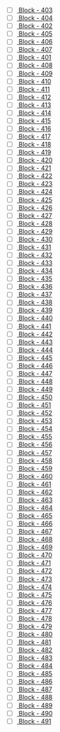 - [ ] [ Block - 403](http://127.0.0.1:8111/load_and_zoom?left=-73.79&bottom=40.785&right=-73.785&top=40.79) 
- [ ] [ Block - 404](http://127.0.0.1:8111/load_and_zoom?left=-73.785&bottom=40.695&right=-73.78&top=40.7) 
- [ ] [ Block - 402](http://127.0.0.1:8111/load_and_zoom?left=-73.79&bottom=40.715&right=-73.785&top=40.72) 
- [ ] [ Block - 405](http://127.0.0.1:8111/load_and_zoom?left=-73.785&bottom=40.7&right=-73.78&top=40.705) 
- [ ] [ Block - 406](http://127.0.0.1:8111/load_and_zoom?left=-73.785&bottom=40.76&right=-73.78&top=40.765) 
- [ ] [ Block - 407](http://127.0.0.1:8111/load_and_zoom?left=-73.785&bottom=40.765&right=-73.78&top=40.77) 
- [ ] [ Block - 401](http://127.0.0.1:8111/load_and_zoom?left=-73.79&bottom=40.71&right=-73.785&top=40.715) 
- [ ] [ Block - 408](http://127.0.0.1:8111/load_and_zoom?left=-73.785&bottom=40.77&right=-73.78&top=40.775) 
- [ ] [ Block - 409](http://127.0.0.1:8111/load_and_zoom?left=-73.785&bottom=40.775&right=-73.78&top=40.78) 
- [ ] [ Block - 410](http://127.0.0.1:8111/load_and_zoom?left=-73.785&bottom=40.785&right=-73.78&top=40.79) 
- [ ] [ Block - 411](http://127.0.0.1:8111/load_and_zoom?left=-73.78&bottom=40.68&right=-73.775&top=40.685) 
- [ ] [ Block - 412](http://127.0.0.1:8111/load_and_zoom?left=-73.78&bottom=40.685&right=-73.775&top=40.69) 
- [ ] [ Block - 413](http://127.0.0.1:8111/load_and_zoom?left=-73.78&bottom=40.695&right=-73.775&top=40.7) 
- [ ] [ Block - 414](http://127.0.0.1:8111/load_and_zoom?left=-73.78&bottom=40.7&right=-73.775&top=40.705) 
- [ ] [ Block - 415](http://127.0.0.1:8111/load_and_zoom?left=-73.78&bottom=40.71&right=-73.775&top=40.715) 
- [ ] [ Block - 416](http://127.0.0.1:8111/load_and_zoom?left=-73.78&bottom=40.715&right=-73.775&top=40.72) 
- [ ] [ Block - 417](http://127.0.0.1:8111/load_and_zoom?left=-73.78&bottom=40.745&right=-73.775&top=40.75) 
- [ ] [ Block - 418](http://127.0.0.1:8111/load_and_zoom?left=-73.78&bottom=40.75&right=-73.775&top=40.755) 
- [ ] [ Block - 419](http://127.0.0.1:8111/load_and_zoom?left=-73.78&bottom=40.755&right=-73.775&top=40.76) 
- [ ] [ Block - 420](http://127.0.0.1:8111/load_and_zoom?left=-73.78&bottom=40.76&right=-73.775&top=40.765) 
- [ ] [ Block - 421](http://127.0.0.1:8111/load_and_zoom?left=-73.78&bottom=40.765&right=-73.775&top=40.77) 
- [ ] [ Block - 422](http://127.0.0.1:8111/load_and_zoom?left=-73.78&bottom=40.785&right=-73.775&top=40.79) 
- [ ] [ Block - 423](http://127.0.0.1:8111/load_and_zoom?left=-73.775&bottom=40.665&right=-73.77&top=40.67) 
- [ ] [ Block - 424](http://127.0.0.1:8111/load_and_zoom?left=-73.775&bottom=40.67&right=-73.77&top=40.675) 
- [ ] [ Block - 425](http://127.0.0.1:8111/load_and_zoom?left=-73.775&bottom=40.68&right=-73.77&top=40.685) 
- [ ] [ Block - 426](http://127.0.0.1:8111/load_and_zoom?left=-73.775&bottom=40.715&right=-73.77&top=40.72) 
- [ ] [ Block - 427](http://127.0.0.1:8111/load_and_zoom?left=-73.775&bottom=40.745&right=-73.77&top=40.75) 
- [ ] [ Block - 428](http://127.0.0.1:8111/load_and_zoom?left=-73.775&bottom=40.75&right=-73.77&top=40.755) 
- [ ] [ Block - 429](http://127.0.0.1:8111/load_and_zoom?left=-73.77&bottom=40.66&right=-73.765&top=40.665) 
- [ ] [ Block - 430](http://127.0.0.1:8111/load_and_zoom?left=-73.77&bottom=40.69&right=-73.765&top=40.695) 
- [ ] [ Block - 431](http://127.0.0.1:8111/load_and_zoom?left=-73.77&bottom=40.695&right=-73.765&top=40.7) 
- [ ] [ Block - 432](http://127.0.0.1:8111/load_and_zoom?left=-73.77&bottom=40.7&right=-73.765&top=40.705) 
- [ ] [ Block - 433](http://127.0.0.1:8111/load_and_zoom?left=-73.77&bottom=40.75&right=-73.765&top=40.755) 
- [ ] [ Block - 434](http://127.0.0.1:8111/load_and_zoom?left=-73.77&bottom=40.765&right=-73.765&top=40.77) 
- [ ] [ Block - 435](http://127.0.0.1:8111/load_and_zoom?left=-73.77&bottom=40.775&right=-73.765&top=40.78) 
- [ ] [ Block - 436](http://127.0.0.1:8111/load_and_zoom?left=-73.765&bottom=40.595&right=-73.76&top=40.6) 
- [ ] [ Block - 437](http://127.0.0.1:8111/load_and_zoom?left=-73.765&bottom=40.6&right=-73.76&top=40.605) 
- [ ] [ Block - 438](http://127.0.0.1:8111/load_and_zoom?left=-73.765&bottom=40.605&right=-73.76&top=40.61) 
- [ ] [ Block - 439](http://127.0.0.1:8111/load_and_zoom?left=-73.765&bottom=40.61&right=-73.76&top=40.615) 
- [ ] [ Block - 440](http://127.0.0.1:8111/load_and_zoom?left=-73.765&bottom=40.665&right=-73.76&top=40.67) 
- [ ] [ Block - 441](http://127.0.0.1:8111/load_and_zoom?left=-73.765&bottom=40.695&right=-73.76&top=40.7) 
- [ ] [ Block - 442](http://127.0.0.1:8111/load_and_zoom?left=-73.765&bottom=40.725&right=-73.76&top=40.73) 
- [ ] [ Block - 443](http://127.0.0.1:8111/load_and_zoom?left=-73.765&bottom=40.75&right=-73.76&top=40.755) 
- [ ] [ Block - 444](http://127.0.0.1:8111/load_and_zoom?left=-73.765&bottom=40.765&right=-73.76&top=40.77) 
- [ ] [ Block - 445](http://127.0.0.1:8111/load_and_zoom?left=-73.76&bottom=40.595&right=-73.755&top=40.6) 
- [ ] [ Block - 446](http://127.0.0.1:8111/load_and_zoom?left=-73.76&bottom=40.675&right=-73.755&top=40.68) 
- [ ] [ Block - 447](http://127.0.0.1:8111/load_and_zoom?left=-73.76&bottom=40.695&right=-73.755&top=40.7) 
- [ ] [ Block - 448](http://127.0.0.1:8111/load_and_zoom?left=-73.76&bottom=40.705&right=-73.755&top=40.71) 
- [ ] [ Block - 449](http://127.0.0.1:8111/load_and_zoom?left=-73.76&bottom=40.72&right=-73.755&top=40.725) 
- [ ] [ Block - 450](http://127.0.0.1:8111/load_and_zoom?left=-73.755&bottom=40.595&right=-73.75&top=40.6) 
- [ ] [ Block - 451](http://127.0.0.1:8111/load_and_zoom?left=-73.755&bottom=40.6&right=-73.75&top=40.605) 
- [ ] [ Block - 452](http://127.0.0.1:8111/load_and_zoom?left=-73.755&bottom=40.605&right=-73.75&top=40.61) 
- [ ] [ Block - 453](http://127.0.0.1:8111/load_and_zoom?left=-73.755&bottom=40.725&right=-73.75&top=40.73) 
- [ ] [ Block - 454](http://127.0.0.1:8111/load_and_zoom?left=-73.755&bottom=40.73&right=-73.75&top=40.735) 
- [ ] [ Block - 455](http://127.0.0.1:8111/load_and_zoom?left=-73.755&bottom=40.755&right=-73.75&top=40.76) 
- [ ] [ Block - 456](http://127.0.0.1:8111/load_and_zoom?left=-73.755&bottom=40.77&right=-73.75&top=40.775) 
- [ ] [ Block - 457](http://127.0.0.1:8111/load_and_zoom?left=-73.755&bottom=40.775&right=-73.75&top=40.78) 
- [ ] [ Block - 458](http://127.0.0.1:8111/load_and_zoom?left=-73.755&bottom=40.78&right=-73.75&top=40.785) 
- [ ] [ Block - 459](http://127.0.0.1:8111/load_and_zoom?left=-73.75&bottom=40.6&right=-73.745&top=40.605) 
- [ ] [ Block - 460](http://127.0.0.1:8111/load_and_zoom?left=-73.75&bottom=40.605&right=-73.745&top=40.61) 
- [ ] [ Block - 461](http://127.0.0.1:8111/load_and_zoom?left=-73.75&bottom=40.705&right=-73.745&top=40.71) 
- [ ] [ Block - 462](http://127.0.0.1:8111/load_and_zoom?left=-73.75&bottom=40.71&right=-73.745&top=40.715) 
- [ ] [ Block - 463](http://127.0.0.1:8111/load_and_zoom?left=-73.75&bottom=40.73&right=-73.745&top=40.735) 
- [ ] [ Block - 464](http://127.0.0.1:8111/load_and_zoom?left=-73.75&bottom=40.765&right=-73.745&top=40.77) 
- [ ] [ Block - 465](http://127.0.0.1:8111/load_and_zoom?left=-73.75&bottom=40.77&right=-73.745&top=40.775) 
- [ ] [ Block - 466](http://127.0.0.1:8111/load_and_zoom?left=-73.75&bottom=40.775&right=-73.745&top=40.78) 
- [ ] [ Block - 467](http://127.0.0.1:8111/load_and_zoom?left=-73.75&bottom=40.78&right=-73.745&top=40.785) 
- [ ] [ Block - 468](http://127.0.0.1:8111/load_and_zoom?left=-73.745&bottom=40.6&right=-73.74&top=40.605) 
- [ ] [ Block - 469](http://127.0.0.1:8111/load_and_zoom?left=-73.745&bottom=40.605&right=-73.74&top=40.61) 
- [ ] [ Block - 470](http://127.0.0.1:8111/load_and_zoom?left=-73.745&bottom=40.61&right=-73.74&top=40.615) 
- [ ] [ Block - 471](http://127.0.0.1:8111/load_and_zoom?left=-73.745&bottom=40.655&right=-73.74&top=40.66) 
- [ ] [ Block - 472](http://127.0.0.1:8111/load_and_zoom?left=-73.745&bottom=40.67&right=-73.74&top=40.675) 
- [ ] [ Block - 473](http://127.0.0.1:8111/load_and_zoom?left=-73.745&bottom=40.685&right=-73.74&top=40.69) 
- [ ] [ Block - 474](http://127.0.0.1:8111/load_and_zoom?left=-73.745&bottom=40.7&right=-73.74&top=40.705) 
- [ ] [ Block - 475](http://127.0.0.1:8111/load_and_zoom?left=-73.745&bottom=40.735&right=-73.74&top=40.74) 
- [ ] [ Block - 476](http://127.0.0.1:8111/load_and_zoom?left=-73.745&bottom=40.76&right=-73.74&top=40.765) 
- [ ] [ Block - 477](http://127.0.0.1:8111/load_and_zoom?left=-73.745&bottom=40.765&right=-73.74&top=40.77) 
- [ ] [ Block - 478](http://127.0.0.1:8111/load_and_zoom?left=-73.74&bottom=40.665&right=-73.735&top=40.67) 
- [ ] [ Block - 479](http://127.0.0.1:8111/load_and_zoom?left=-73.74&bottom=40.765&right=-73.735&top=40.77) 
- [ ] [ Block - 480](http://127.0.0.1:8111/load_and_zoom?left=-73.74&bottom=40.77&right=-73.735&top=40.775) 
- [ ] [ Block - 481](http://127.0.0.1:8111/load_and_zoom?left=-73.74&bottom=40.775&right=-73.735&top=40.78) 
- [ ] [ Block - 482](http://127.0.0.1:8111/load_and_zoom?left=-73.735&bottom=40.66&right=-73.73&top=40.665) 
- [ ] [ Block - 483](http://127.0.0.1:8111/load_and_zoom?left=-73.735&bottom=40.755&right=-73.73&top=40.76) 
- [ ] [ Block - 484](http://127.0.0.1:8111/load_and_zoom?left=-73.735&bottom=40.77&right=-73.73&top=40.775) 
- [ ] [ Block - 485](http://127.0.0.1:8111/load_and_zoom?left=-73.73&bottom=40.66&right=-73.725&top=40.665) 
- [ ] [ Block - 486](http://127.0.0.1:8111/load_and_zoom?left=-73.73&bottom=40.69&right=-73.725&top=40.695) 
- [ ] [ Block - 487](http://127.0.0.1:8111/load_and_zoom?left=-73.73&bottom=40.715&right=-73.725&top=40.72) 
- [ ] [ Block - 488](http://127.0.0.1:8111/load_and_zoom?left=-73.73&bottom=40.735&right=-73.725&top=40.74) 
- [ ] [ Block - 489](http://127.0.0.1:8111/load_and_zoom?left=-73.73&bottom=40.74&right=-73.725&top=40.745) 
- [ ] [ Block - 490](http://127.0.0.1:8111/load_and_zoom?left=-73.72&bottom=40.74&right=-73.715&top=40.745) 
- [ ] [ Block - 491](http://127.0.0.1:8111/load_and_zoom?left=-73.705&bottom=40.735&right=-73.7&top=40.74) 

